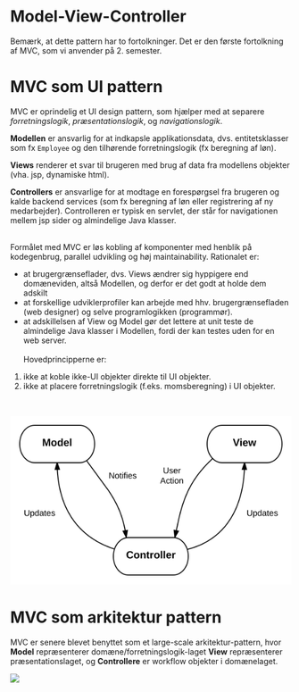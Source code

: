# Model-View-Controller
Bemærk, at dette pattern har to fortolkninger. Det er den første fortolkning af MVC, som vi anvender på 2. semester. 
<br>


# MVC som UI pattern
MVC er oprindelig et UI design pattern, som hjælper med at separere <i>forretningslogik</i>, <i>præsentationslogik</i>, og <i>navigationslogik</i>. <br>

<b>Modellen</b> er ansvarlig for at indkapsle applikationsdata, dvs. entitetsklasser som fx ```Employee``` og den tilhørende forretningslogik (fx beregning af løn). <br>

<b>Views</b> renderer et svar til brugeren med brug af data fra modellens objekter (vha. jsp, dynamiske html). <br>

<b>Controllers</b> er ansvarlige for at modtage en forespørgsel fra brugeren og kalde backend services (som fx beregning af løn eller registrering af ny medarbejder). Controlleren er typisk en servlet, der står for navigationen mellem jsp sider og almindelige Java klasser.
<br><br>

Formålet med MVC er løs kobling af komponenter med henblik på kodegenbrug, parallel udvikling og høj maintainability. Rationalet er:
- at brugergrænseflader, dvs. Views ændrer sig hyppigere end domæneviden, altså Modellen, og derfor er det godt at holde dem adskilt
- at forskellige udviklerprofiler kan arbejde med hhv. brugergrænsefladen (web designer) og selve programlogikken (programmør).
- at adskillelsen af View og Model gør det lettere at unit teste de almindelige Java klasser i Modellen, fordi der kan testes uden for en web server.
<br><br>
Hovedprincipperne er:
1.	ikke at koble ikke-UI objekter direkte til UI objekter.
2.	ikke at placere forretningslogik (f.eks. momsberegning) i UI objekter.

<br>

![](img/MVC.png)

# MVC som arkitektur pattern
MVC er senere blevet benyttet som et large-scale arkitektur-pattern, hvor <b>Model</b> repræsenterer domæne/forretningslogik-laget <b>View</b> repræsenterer præsentationslaget, og <b>Controllere</b> er workflow objekter i domænelaget.

![](img/3lag.PNG)
